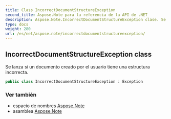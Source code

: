 ```yaml
---
title: Class IncorrectDocumentStructureException
second_title: Aspose.Note para la referencia de la API de .NET
description: Aspose.Note.IncorrectDocumentStructureException clase. Se lanza si un documento creado por el usuario tiene una estructura incorrecta.
type: docs
weight: 280
url: /es/net/aspose.note/incorrectdocumentstructureexception/
---
```

## IncorrectDocumentStructureException class

Se lanza si un documento creado por el usuario tiene una estructura incorrecta.

```csharp
public class IncorrectDocumentStructureException : Exception
```

### Ver también

* espacio de nombres [Aspose.Note](../../aspose.note/)
* asamblea [Aspose.Note](../../)


